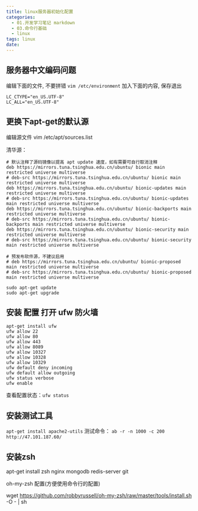 ```yaml
---
title: linux服务器初始化配置
categories:
  - 01.开发学习笔记 markdown
  - 03.命令行基础
  - linux
tags: linux
date:
---
```


## 服务器中文编码问题
编辑下面的文件, 不要拼错
`vim /etc/environment`
加入下面的内容, 保存退出

```
LC_CTYPE="en_US.UTF-8"
LC_ALL="en_US.UTF-8"
```

## 更换下apt-get的默认源
编辑源文件 vim /etc/apt/sources.list

清华源：
```
# 默认注释了源码镜像以提高 apt update 速度，如有需要可自行取消注释
deb https://mirrors.tuna.tsinghua.edu.cn/ubuntu/ bionic main restricted universe multiverse
# deb-src https://mirrors.tuna.tsinghua.edu.cn/ubuntu/ bionic main restricted universe multiverse
deb https://mirrors.tuna.tsinghua.edu.cn/ubuntu/ bionic-updates main restricted universe multiverse
# deb-src https://mirrors.tuna.tsinghua.edu.cn/ubuntu/ bionic-updates main restricted universe multiverse
deb https://mirrors.tuna.tsinghua.edu.cn/ubuntu/ bionic-backports main restricted universe multiverse
# deb-src https://mirrors.tuna.tsinghua.edu.cn/ubuntu/ bionic-backports main restricted universe multiverse
deb https://mirrors.tuna.tsinghua.edu.cn/ubuntu/ bionic-security main restricted universe multiverse
# deb-src https://mirrors.tuna.tsinghua.edu.cn/ubuntu/ bionic-security main restricted universe multiverse

# 预发布软件源，不建议启用
# deb https://mirrors.tuna.tsinghua.edu.cn/ubuntu/ bionic-proposed main restricted universe multiverse
# deb-src https://mirrors.tuna.tsinghua.edu.cn/ubuntu/ bionic-proposed main restricted universe multiverse
```

```
sudo apt-get update
sudo apt-get upgrade
```


## 安装 配置 打开 ufw 防火墙

```
apt-get install ufw
ufw allow 22
ufw allow 80
ufw allow 443
ufw allow 8089
ufw allow 10327
ufw allow 10328
ufw allow 10329
ufw default deny incoming
ufw default allow outgoing
ufw status verbose
ufw enable
```

查看配置状态：`ufw status`


## 安装测试工具 
` apt-get install apache2-utils `
测试命令：
` ab -r -n 1000 -c 200 http://47.101.187.60/ `

## 安装zsh

apt-get install zsh nginx mongodb redis-server git 

oh-my-zsh 配置(方便使用命令行的配置)
	
wget https://github.com/robbyrussell/oh-my-zsh/raw/master/tools/install.sh -O - | sh